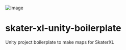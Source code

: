 ![image](https://i.imgur.com/UeKxM5e.png)

# skater-xl-unity-boilerplate
Unity project boilerplate to make maps for SkaterXL
